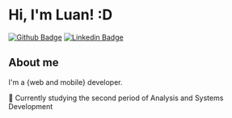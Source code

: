 # Hi, I'm Luan! :D

[![Github Badge](https://camo.githubusercontent.com/7768a1ddef4b64069331b7730af518a14115f4bf7fce2d4362d03cc153ecf3b4/68747470733a2f2f696d672e736869656c64732e696f2f62616467652f2d4769746875622d3030303f7374796c653d666c61742d737175617265266c6f676f3d476974687562266c6f676f436f6c6f723d7768697465266c696e6b3d68747470733a2f2f6769746875622e636f6d2f6661676e65727073616e746f73)](https://github.com/argololuan)
[![Linkedin Badge](https://camo.githubusercontent.com/952771bac5cc693354b3a21ca91166fd1255cb6d397be767f9a2ae5374371868/68747470733a2f2f696d672e736869656c64732e696f2f62616467652f2d4c696e6b6564496e2d626c75653f7374796c653d666c61742d737175617265266c6f676f3d4c696e6b6564696e266c6f676f436f6c6f723d7768697465266c696e6b3d68747470733a2f2f7777772e6c696e6b6564696e2e636f6d2f696e2f6c75616e2d6172676f6c6f2d6c656d6f732d353630316130323030)](https://www.linkedin.com/in/fagnerpsantos/)

## About me
I'm a {web and mobile} developer.

👨 Currently studying the second period of Analysis and Systems Development

